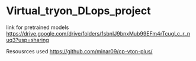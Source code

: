 # Virtual_tryon_DLops_project
link for pretrained models 
https://drive.google.com/drive/folders/1sbnIJ9bnxMub99EFm4rTcugLc_r_nuq3?usp=sharing


Resousrces used https://github.com/minar09/cp-vton-plus/



